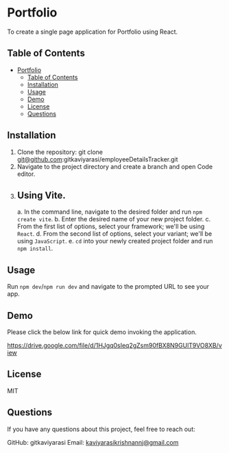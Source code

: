# Portfolio
To create a single page application for Portfolio using React.
## Table of Contents 
- [Portfolio](#portfolio)
  - [Table of Contents](#table-of-contents)
  - [Installation](#installation)
  - [Usage](#usage)
  - [Demo](#demo)
  - [License](#license)
  - [Questions](#questions)

## Installation
1. Clone the repository:
    git clone git@github.com:gitkaviyarasi/employeeDetailsTracker.git
2. Navigate to the project directory and create a branch and open Code editor.
3. ## Using Vite.
    a. In the command line, navigate to the desired  folder and run `npm create vite`.
    b. Enter the desired name of your new project folder.
    c. From the first list of options, select your framework;  we'll be using `React`.
    d. From the second list of options, select your variant; we'll be using `JavaScript`.
    e. `cd` into your newly created project folder and run `npm install`.
   

## Usage
Run `npm dev`/`npm run dev` and navigate to the prompted URL to see your app. 

## Demo
Please click the below link for quick demo invoking the application.

https://drive.google.com/file/d/1HJgq0sIeq2gZsm90fBX8N9GUlT9VO8XB/view

## License
MIT



## Questions
If you have any questions about this project, feel free to reach out:

GitHub: gitkaviyarasi 
Email: kaviyarasikrishnannj@gmail.com
